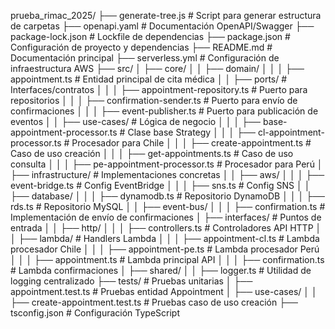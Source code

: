 prueba_rimac_2025/
├── generate-tree.js                # Script para generar estructura de carpetas
├── openapi.yaml                    # Documentación OpenAPI/Swagger
├── package-lock.json               # Lockfile de dependencias
├── package.json                    # Configuración de proyecto y dependencias
├── README.md                       # Documentación principal
├── serverless.yml                  # Configuración de infraestructura AWS
├── src/
│   ├── core/
│   │   ├── domain/
│   │   │   ├── appointment.ts      # Entidad principal de cita médica
│   │   ├── ports/                  # Interfaces/contratos
│   │   │   ├── appointment-repository.ts  # Puerto para repositorios
│   │   │   ├── confirmation-sender.ts     # Puerto para envío de confirmaciones
│   │   │   ├── event-publisher.ts         # Puerto para publicación de eventos
│   │   ├── use-cases/              # Lógica de negocio
│   │   │   ├── base-appointment-processor.ts  # Clase base Strategy
│   │   │   ├── cl-appointment-processor.ts    # Procesador para Chile
│   │   │   ├── create-appointment.ts          # Caso de uso creación
│   │   │   ├── get-appointments.ts            # Caso de uso consulta
│   │   │   ├── pe-appointment-processor.ts    # Procesador para Perú
│   ├── infrastructure/             # Implementaciones concretas
│   │   ├── aws/
│   │   │   ├── event-bridge.ts     # Config EventBridge
│   │   │   ├── sns.ts              # Config SNS
│   │   ├── database/
│   │   │   ├── dynamodb.ts         # Repositorio DynamoDB
│   │   │   ├── rds.ts              # Repositorio MySQL
│   │   ├── event-bus/
│   │   │   ├── confirmation.ts     # Implementación de envío de confirmaciones
│   ├── interfaces/                 # Puntos de entrada
│   │   ├── http/
│   │   │   ├── controllers.ts      # Controladores API HTTP
│   │   ├── lambda/                 # Handlers Lambda
│   │   │   ├── appointment-cl.ts   # Lambda procesador Chile
│   │   │   ├── appointment-pe.ts   # Lambda procesador Perú
│   │   │   ├── appointment.ts      # Lambda principal API
│   │   │   ├── confirmation.ts     # Lambda confirmaciones
│   ├── shared/
│   │   ├── logger.ts               # Utilidad de logging centralizado
├── tests/                          # Pruebas unitarias
│   ├── appointment.test.ts         # Pruebas entidad Appointment
│   ├── use-cases/
│   │   ├── create-appointment.test.ts  # Pruebas caso de uso creación
├── tsconfig.json                   # Configuración TypeScript